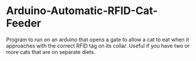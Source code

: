 # Arduino-Automatic-RFID-Cat-Feeder
Program to run on an arduino that opens a gate to allow a cat to eat when it approaches with the correct RFID tag on its collar. Useful if you have two or more cats that are on separate diets.
